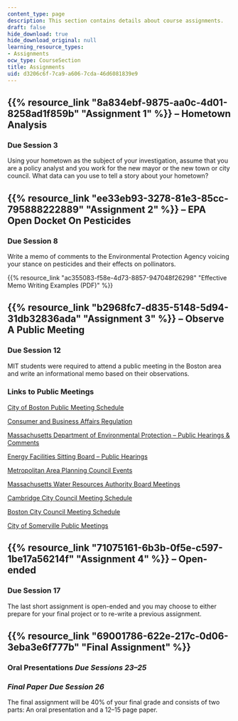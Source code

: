 ```yaml
---
content_type: page
description: This section contains details about course assignments.
draft: false
hide_download: true
hide_download_original: null
learning_resource_types:
- Assignments
ocw_type: CourseSection
title: Assignments
uid: d3206c6f-7ca9-a606-7cda-46d6081839e9
---
```

## {{% resource_link "8a834ebf-9875-aa0c-4d01-8258ad1f859b" "Assignment 1" %}} – Hometown Analysis

### Due Session 3

Using your hometown as the subject of your investigation, assume that you are a policy analyst and you work for the new mayor or the new town or city council. What data can you use to tell a story about your hometown?

## {{% resource_link "ee33eb93-3278-81e3-85cc-795888222889" "Assignment 2" %}} – EPA Open Docket On Pesticides

### Due Session 8

Write a memo of comments to the Environmental Protection Agency voicing your stance on pesticides and their effects on pollinators.

{{% resource_link "ac355083-f58e-4d73-8857-947048f26298" "Effective Memo Writing Examples (PDF)" %}}

## {{% resource_link "b2968fc7-d835-5148-5d94-31db32836ada" "Assignment 3" %}} – Observe A Public Meeting

### Due Session 12

MIT students were required to attend a public meeting in the Boston area and write an informational memo based on their observations.

### Links to Public Meetings

[City of Boston Public Meeting Schedule](http://www.cityofboston.gov/calendar/cityclerk.asp)

[Consumer and Business Affairs Regulation](http://www.mass.gov/ocabr/searchresults.html?output=xml_no_dtd&client=mg_ocabr&proxystylesheet=massgov&getfields=*&ie=UTF-8&oe=UTF-8&tlen=215&sitefolder=ocabr&filter=0&startsite=CONSUMERx&q=notice+of+hearing+2014&site=CONSUMERx&x=-985&y=-79)

[Massachusetts Department of Environmental Protection – Public Hearings & Comments](https://www.mass.gov/info-details/massdep-public-hearings-comment-opportunities)

[Energy Facilities Sitting Board – Public Hearings](http://www.mass.gov/eea/energy-utilities-clean-tech/energy-facilities-siting-board/siting-board-calendar.html)

[Metropolitan Area Planning Council Events](https://metrocommon.mapc.org/events)

[Massachusetts Water Resources Authority Board Meetings](http://www.mwra.state.ma.us/02org/html/bodmtg.htm)

[Cambridge City Council Meeting Schedule](https://cambridgema.iqm2.com/Citizens/LegalNotice.aspx)

[Boston City Council Meeting Schedule](https://www.boston.gov/departments/city-council)

[City of Somerville Public Meetings](https://somervillecityma.iqm2.com/Citizens/calendar.aspx)

## {{% resource_link "71075161-6b3b-0f5e-c597-1be17a56214f" "Assignment 4" %}} – Open-ended

### Due Session 17

The last short assignment is open-ended and you may choose to either prepare for your final project or to re-write a previous assignment.

## {{% resource_link "69001786-622e-217c-0d06-3eba3e6f777b" "Final Assignment" %}}

### Oral Presentations *Due Sessions 23–25*

### *Final Paper Due Session 26*

The final assignment will be 40% of your final grade and consists of two parts: An oral presentation and a 12–15 page paper.